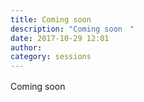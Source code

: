 ```yaml
---
title: Coming soon　
description: "Coming soon　"
date: 2017-10-29 12:01
author: 
category: sessions
---
```

Coming soon　